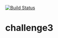 [![Build Status](http://ec2-3-74-67-113.eu-central-1.compute.amazonaws.com/buildStatus/icon?job=challenge3)](http://ec2-3-74-67-113.eu-central-1.compute.amazonaws.com/job/challenge3/)
# challenge3

